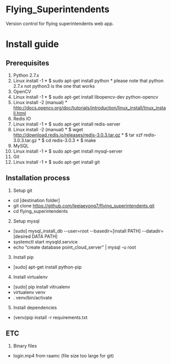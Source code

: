 # Flying_Superintendents

Version control for flying superintendents web app.

# Install guide

## Prerequisites
1. Python 2.7.x
  1. Linux install -1
    * $ sudo apt-get install python
    * please note that python 2.7.x not python3 is the one that works
2. OpenCV
  1. Linux install -1
    * $ sudo apt-get install libopencv-dev python-opencv
  2. Linux install -2 (manual)
    * http://docs.opencv.org/doc/tutorials/introduction/linux_install/linux_install.html
3. Redis IO
  1. Linux install -1
    * $ sudo apt-get install redis-server
  2. Linux install -2 (manual)
    * $ wget http://download.redis.io/releases/redis-3.0.3.tar.gz
    * $ tar xzf redis-3.0.3.tar.gz
    * $ cd redis-3.0.3
    * $ make
4. MySQL
  1. Linux install -1
    * $ sudo apt-get install  mysql-server
5. Git
  1. Linux install -1
    * $ sudo apt-get install  git

 
## Installation process
1. Setup git
  * cd [destination folder]
  * git clone https://github.com/leejaeyong7/flying_superintendents.git
  * cd flying_superintendents
2. Setup mysql
  * [sudo] mysql_install_db --user=root --basedir=[install PATH] --datadir=[desired DATA PATH]
  * systemctl start mysqld.service
  * echo “create database point_cloud_server” | mysql -u root
3. Install pip
  * [sudo] apt-get install python-pip
4. Install virtualenv
  * [sudo] pip install vitrualenv
  * virtualenv venv
  * . venv/bin/activate
5. Install dependencies
  * (venv)pip install -r requirements.txt

## ETC
1. Binary files
  * login.mp4 from raamc (file size too large for git)
